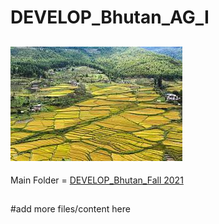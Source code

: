 # DEVELOP_Bhutan_AG_I
![](Bhutan_rice.jpg)
--
Main Folder = [DEVELOP_Bhutan_Fall 2021](https://drive.google.com/drive/folders/19zDLUAnEqCeM5EiNtgeflMZl384gb5u4?usp=sharing)
##
#add more files/content here 
